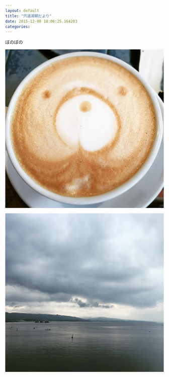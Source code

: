 ```yaml
---
layout: default
title: "宍道湖朝だより"
date: 2015-12-08 18:06:25.164203
categories: 
---
```


ぼのぼの

![ぼのぼの](/assets/images/201512/12276982_1544205052538034_1896593526_n.jpg)

![](/assets/images/201512/12317343_1174946429200307_510473303_n.jpg)


